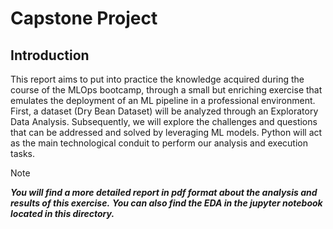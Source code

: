 # Capstone Project

## Introduction

This report aims to put into practice the knowledge acquired during the course of the MLOps bootcamp, through a small but enriching exercise that emulates the deployment of an ML pipeline in a professional environment. First, a dataset (Dry Bean Dataset) will be analyzed through an Exploratory Data Analysis. Subsequently, we will explore the challenges and questions that can be addressed and solved by leveraging ML models. Python will act as the main technological conduit to perform our analysis and execution tasks.

> [!NOTE]
>***You will find a more detailed report in pdf format about the analysis and results of this exercise.***
>***You can also find the EDA in the jupyter notebook located in this directory.***
